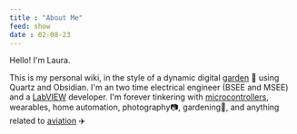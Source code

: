 ```yaml
---
title : "About Me"
feed: show
date : 02-08-23
---
```


Hello! I'm Laura. 

This is my personal wiki, in the style of a dynamic digital [garden](notes/me/why-garden.md) 🐛 using Quartz and Obsidian. I'm an two time electrical engineer (BSEE and MSEE) and a [LabVIEW](notes/software/labview/LabVIEW.md) developer. I'm forever tinkering with [microcontrollers](notes/myprojects/environmental/WeatherStation.md), wearables, home automation, photography📷, gardening🌺, and anything related to [aviation](notes/aviation/Aviation-Topics.md) ✈️